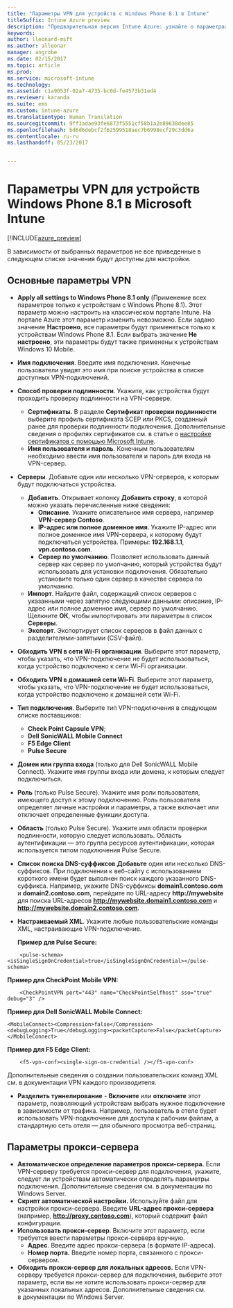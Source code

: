 ```yaml
---
title: "Параметры VPN для устройств с Windows Phone 8.1 в Intune"
titleSuffix: Intune Azure preview
description: "Предварительная версия Intune Azure: узнайте о параметрах Intune, которые можно использовать для настройки VPN-подключений на устройствах Windows Phone 8.1."
keywords: 
author: lleonard-msft
ms.author: alleonar
manager: angrobe
ms.date: 02/15/2017
ms.topic: article
ms.prod: 
ms.service: microsoft-intune
ms.technology: 
ms.assetid: c1a9053f-02a7-4735-bc0d-fe4573b31ed4
ms.reviewer: karanda
ms.suite: ems
ms.custom: intune-azure
ms.translationtype: Human Translation
ms.sourcegitcommit: 9ff1adae93fe6873f5551cf58b1a2e89638dee85
ms.openlocfilehash: bd6d6debcf2f62599518aec7b6998ecf29c3dd6a
ms.contentlocale: ru-ru
ms.lasthandoff: 05/23/2017


---
```


# <a name="vpn-settings-for-windows-phone-81-devices-in-microsoft-intune"></a>Параметры VPN для устройств Windows Phone 8.1 в Microsoft Intune

[!INCLUDE[azure_preview](./includes/azure_preview.md)]

В зависимости от выбранных параметров не все приведенные в следующем списке значения будут доступны для настройки.

## <a name="base-vpn-settings"></a>Основные параметры VPN

- **Apply all settings to Windows Phone 8.1 only** (Применение всех параметров только к устройствам с Windows Phone 8.1). Этот параметр можно настроить на классическом портале Intune. На портале Azure этот параметр изменить невозможно. Если задано значение **Настроено**, все параметры будут применяться только к устройствам Windows Phone 8.1. Если выбрать значение **Не настроено**, эти параметры будут также применены к устройствам Windows 10 Mobile.
- **Имя подключения**. Введите имя подключения. Конечные пользователи увидят это имя при поиске устройства в списке доступных VPN-подключений.
- **Способ проверки подлинности**. Укажите, как устройства будут проходить проверку подлинности на VPN-сервере.
    - **Сертификаты.** В разделе **Сертификат проверки подлинности** выберите профиль сертификата SCEP или PKCS, созданный ранее для проверки подлинности подключения. Дополнительные сведения о профилях сертификатов см. в статье о [настройке сертификатов с помощью Microsoft Intune](certificates-configure.md).
    - **Имя пользователя и пароль**. Конечным пользователям необходимо ввести имя пользователя и пароль для входа на VPN-сервер.
- **Серверы**. Добавьте один или несколько VPN-серверов, к которым будут подключаться устройства.
    - **Добавить**. Открывает колонку **Добавить строку**, в которой можно указать перечисленные ниже сведения:
        - **Описание**. Укажите описательное имя сервера, например **VPN-сервер Contoso**.
        - **IP-адрес или полное доменное имя**. Укажите IP-адрес или полное доменное имя VPN-сервера, к которому будут подключаться устройства. Примеры: **192.168.1.1**, **vpn.contoso.com**.
        - **Сервер по умолчанию**. Позволяет использовать данный сервер как сервер по умолчанию, который устройства будут использовать для установки подключения. Обязательно установите только один сервер в качестве сервера по умолчанию.
    - **Импорт**. Найдите файл, содержащий список серверов с указанными через запятую следующими данными: описание, IP-адрес или полное доменное имя, сервер по умолчанию. Щелкните **ОК**, чтобы импортировать эти параметры в список **Серверы**.
    - **Экспорт**. Экспортирует список серверов в файл данных с разделителями-запятыми (CSV-файл).

- **Обходить VPN в сети Wi-Fi организации**. Выберите этот параметр, чтобы указать, что VPN-подключение не будет использоваться, когда устройство подключено к сети Wi-Fi организации.
- **Обходить VPN в домашней сети Wi-Fi**. Выберите этот параметр, чтобы указать, что VPN-подключение не будет использоваться, когда устройство подключено к домашней сети Wi-Fi.

- **Тип подключения**. Выберите тип VPN-подключения в следующем списке поставщиков:
    - **Check Point Capsule VPN**;
    - **Dell SonicWALL Mobile Connect**
    - **F5 Edge Client**
    - **Pulse Secure**

- **Домен или группа входа** (только для Dell SonicWALL Mobile Connect). Укажите имя группы входа или домена, к которым следует подключиться.
- **Роль** (только Pulse Secure). Укажите имя роли пользователя, имеющего доступ к этому подключению. Роль пользователя определяет личные настройки и параметры, а также включает или отключает определенные функции доступа.
- **Область** (только Pulse Secure). Укажите имя области проверки подлинности, которую следует использовать. Область аутентификации — это группа ресурсов аутентификации, которая используется типом подключения Pulse Secure.

- **Список поиска DNS-суффиксов**.**Добавьте** один или несколько DNS-суффиксов. При подключении к веб-сайту с использованием короткого имени будет выполнен поиск каждого указанного DNS-суффикса. Например, укажите DNS-суффиксы **domain1.contoso.com** и **domain2.contoso.com**, перейдите по URL-адресу **http://mywebsite** для поиска URL-адресов **http://mywebsite.domain1.contoso.com** и **http://mywebsite.domain2.contoso.com**.

- **Настраиваемый XML**. Укажите любые пользовательские команды XML, настраивающие VPN-подключение.

    **Пример для Pulse Secure:**

```
    <pulse-schema><isSingleSignOnCredential>true</isSingleSignOnCredential></pulse-schema>

```

**Пример для CheckPoint Mobile VPN:**

```
    <CheckPointVPN port="443" name="CheckPointSelfhost" sso="true" debug="3" />
```

**Пример для Dell SonicWALL Mobile Connect:**
```
<MobileConnect><Compression>false</Compression><debugLogging>True</debugLogging><packetCapture>False</packetCapture></MobileConnect>

```

**Пример для F5 Edge Client:**
```
    <f5-vpn-conf><single-sign-on-credential /></f5-vpn-conf>

```

Дополнительные сведения о создании пользовательских команд XML см. в документации VPN каждого производителя.

- **Разделить туннелирование** - **Включите** или **отключите** этот параметр, позволяющий устройствам выбрать нужное подключение в зависимости от трафика. Например, пользователь в отеле будет использовать VPN-подключение для доступа к рабочим файлам, а стандартную сеть отеля — для обычного просмотра веб-страниц.




## <a name="proxy-settings"></a>Параметры прокси-сервера

- **Автоматическое определение параметров прокси-сервера.** Если VPN-серверу требуется прокси-сервер для подключения, укажите, следует ли устройствам автоматически определять параметры подключения. Дополнительные сведения см. в документации по Windows Server.
- **Скрипт автоматической настройки.** Используйте файл для настройки прокси-сервера. Введите **URL-адрес прокси-сервера** (например, **http://proxy.contoso.com**), который содержит файл конфигурации.
- **Использовать прокси-сервер**. Включите этот параметр, если требуется ввести параметры прокси-сервера вручную.
    - **Адрес**. Введите адрес прокси-сервера (в формате IP-адреса).
    - **Номер порта.** Введите номер порта, связанного с прокси-сервером.
- **Обходить прокси-сервер для локальных адресов.** Если VPN-серверу требуется прокси-сервер для подключения, выберите этот параметр, если вы не хотите использовать прокси-сервер для указанных локальных адресов. Дополнительные сведения см. в документации по Windows Server.

